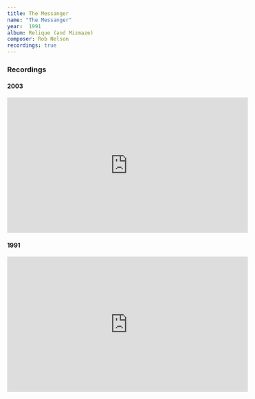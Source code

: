 ```yaml
---
title: The Messanger
name: "The Messanger"
year:  1991
album: Relique (and Mizmaze)
composer: Rob Nelson
recordings: true
---
```


<h3>Recordings</h3>

<h4>2003</h4>

<iframe width="560" height="315" src="https://www.youtube.com/embed/Er-nnP2171I" frameborder="0" allow="accelerometer; autoplay; encrypted-media; gyroscope; picture-in-picture" allowfullscreen></iframe>


<h4>1991</h4>

<iframe width="560" height="315" src="https://www.youtube.com/embed/gVs_vp1tzLY" frameborder="0" allow="accelerometer; autoplay; encrypted-media; gyroscope; picture-in-picture" allowfullscreen></iframe>

